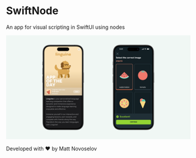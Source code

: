 # SwiftNode

An app for visual scripting in SwiftUI using nodes

![](https://github.com/matt-novoselov/Linguine-backend/blob/917af5445b8fd0058534b3f39fe1e84edd6fdd05/LinguineApp.png)

Developed with ❤️ by Matt Novoselov
